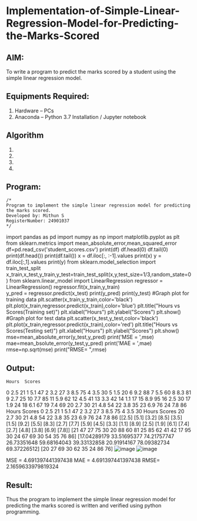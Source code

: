 # Implementation-of-Simple-Linear-Regression-Model-for-Predicting-the-Marks-Scored

## AIM:
To write a program to predict the marks scored by a student using the simple linear regression model.

## Equipments Required:
1. Hardware – PCs
2. Anaconda – Python 3.7 Installation / Jupyter notebook

## Algorithm
1. 
2. 
3. 
4. 

## Program:
```
/*
Program to implement the simple linear regression model for predicting the marks scored.
Developed by: Mithun S
RegisterNumber: 24901037
*/
```
import pandas as pd
import numpy as np
import  matplotlib.pyplot  as  plt
from sklearn.metrics import mean_absolute_error,mean_squared_error 
df=pd.read_csv('student_scores.csv')
print(df) 
df.head(0) 
df.tail(0) 
print(df.head())
print(df.tail())
x = df.iloc[:, :-1].values 
print(x)
y = df.iloc[:,1].values
print(y)
from sklearn.model_selection import train_test_split
x_train,x_test,y_train,y_test=train_test_split(x,y,test_size=1/3,random_state=0) 
from sklearn.linear_model import LinearRegression
regressor = LinearRegression()
regressor.fit(x_train,y_train)  
y_pred = regressor.predict(x_test) 
print(y_pred)
print(y_test)
#Graph plot for training data 
plt.scatter(x_train,y_train,color='black') 
plt.plot(x_train,regressor.predict(x_train),color='blue') 
plt.title("Hours vs Scores(Training set)") 
plt.xlabel("Hours")
plt.ylabel("Scores") 
plt.show()
#Graph plot for test data 
plt.scatter(x_test,y_test,color='black') 
plt.plot(x_train,regressor.predict(x_train),color='red') 
plt.title("Hours vs Scores(Testing set)") 
plt.xlabel("Hours")
plt.ylabel("Scores")
plt.show() 
mse=mean_absolute_error(y_test,y_pred) 
print('MSE = ',mse)
mae=mean_bsolute_error(y_test,y_pred) 
print('MAE = ',mae)
rmse=np.sqrt(mse) 
print("RMSE= ",rmse)


## Output:
    Hours  Scores
0     2.5      21
1     5.1      47
2     3.2      27
3     8.5      75
4     3.5      30
5     1.5      20
6     9.2      88
7     5.5      60
8     8.3      81
9     2.7      25
10    7.7      85
11    5.9      62
12    4.5      41
13    3.3      42
14    1.1      17
15    8.9      95
16    2.5      30
17    1.9      24
18    6.1      67
19    7.4      69
20    2.7      30
21    4.8      54
22    3.8      35
23    6.9      76
24    7.8      86
   Hours  Scores
0    2.5      21
1    5.1      47
2    3.2      27
3    8.5      75
4    3.5      30
    Hours  Scores
20    2.7      30
21    4.8      54
22    3.8      35
23    6.9      76
24    7.8      86
[[2.5]
 [5.1]
 [3.2]
 [8.5]
 [3.5]
 [1.5]
 [9.2]
 [5.5]
 [8.3]
 [2.7]
 [7.7]
 [5.9]
 [4.5]
 [3.3]
 [1.1]
 [8.9]
 [2.5]
 [1.9]
 [6.1]
 [7.4]
 [2.7]
 [4.8]
 [3.8]
 [6.9]
 [7.8]]
[21 47 27 75 30 20 88 60 81 25 85 62 41 42 17 95 30 24 67 69 30 54 35 76
 86]
[17.04289179 33.51695377 74.21757747 26.73351648 59.68164043 39.33132858
 20.91914167 78.09382734 69.37226512]
[20 27 69 30 62 35 24 86 76]
![image](https://github.com/user-attachments/assets/c32eb706-2cb7-4d9e-a571-5bb85650aa48)
![image](https://github.com/user-attachments/assets/98c4d5aa-8f51-4647-981e-c53220d3ff05)

MSE =  4.691397441397438
MAE =  4.691397441397438
RMSE=  2.1659633979819324


## Result:
Thus the program to implement the simple linear regression model for predicting the marks scored is written and verified using python programming.
